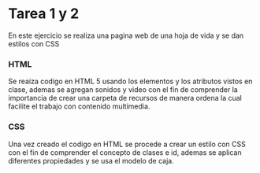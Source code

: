 
# Tarea 1 y 2

En este ejercicio se realiza una pagina web de una hoja de vida y se dan estilos con CSS

### HTML
Se reaiza codigo en HTML 5 usando los elementos y los atributos vistos en clase, ademas se agregan sonidos y video con el fin de comprender la importancia
de crear una carpeta de recursos de manera ordena la cual facilite el trabajo con contenido multimedia.

### CSS
Una vez creado el codigo en HTML se procede a crear un estilo con CSS con el fin de comprender el concepto de clases e id, ademas se aplican diferentes propiedades
y se usa el modelo de caja.  
